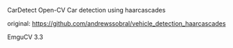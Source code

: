 CarDetect Open-CV
Car detection using haarcascades

original: https://github.com/andrewssobral/vehicle_detection_haarcascades

EmguCV 3.3
